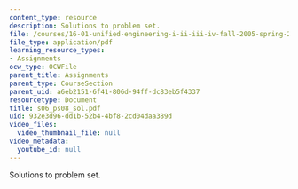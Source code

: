 ```yaml
---
content_type: resource
description: Solutions to problem set.
file: /courses/16-01-unified-engineering-i-ii-iii-iv-fall-2005-spring-2006/932e3d96dd1b52b44bf82cd04daa389d_s06_ps08_sol.pdf
file_type: application/pdf
learning_resource_types:
- Assignments
ocw_type: OCWFile
parent_title: Assignments
parent_type: CourseSection
parent_uid: a6eb2151-6f41-806d-94ff-dc83eb5f4337
resourcetype: Document
title: s06_ps08_sol.pdf
uid: 932e3d96-dd1b-52b4-4bf8-2cd04daa389d
video_files:
  video_thumbnail_file: null
video_metadata:
  youtube_id: null
---
```

Solutions to problem set.

